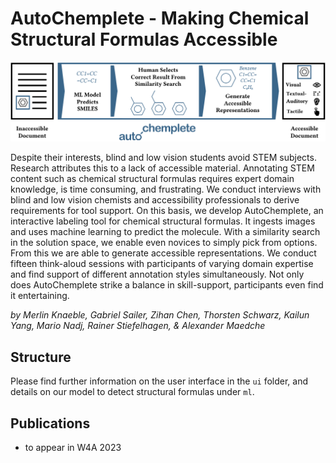 # AutoChemplete - Making Chemical Structural Formulas Accessible

![AutoChemplete](AutoChemplete_Process.png)

Despite their interests, blind and low vision students avoid STEM subjects. Research attributes this to a lack of accessible material. Annotating STEM content such as chemical structural formulas requires expert domain knowledge, is time consuming, and frustrating. We conduct interviews with blind and low vision chemists and accessibility professionals to derive requirements for tool support. On this basis, we develop AutoChemplete, an interactive labeling tool for chemical structural formulas. It ingests images and uses machine learning to predict the molecule. With a similarity search in the solution space, we enable even novices to simply pick from options. From this we are able to generate accessible representations. We conduct fifteen think-aloud sessions with participants of varying domain expertise and find support of different annotation styles simultaneously. Not only does AutoChemplete strike a balance in skill-support, participants even find it entertaining.

*by Merlin Knaeble, Gabriel Sailer, Zihan Chen, Thorsten Schwarz, Kailun Yang, Mario Nadj, Rainer Stiefelhagen, & Alexander Maedche*

## Structure

Please find further information on the user interface in the `ui` folder, and details on our model to detect structural formulas under `ml`.

## Publications

- to appear in W4A 2023
